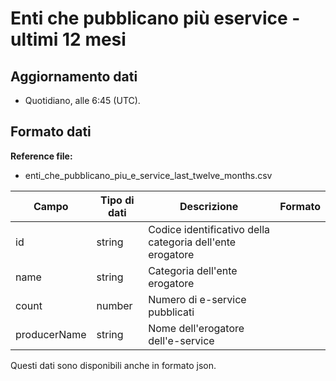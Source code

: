 
# Enti che pubblicano più eservice - ultimi 12 mesi

## Aggiornamento dati

- Quotidiano, alle 6:45 (UTC).

## Formato dati

**Reference file:**

- enti_che_pubblicano_piu_e_service_last_twelve_months.csv<br>

| Campo        | Tipo di dati | Descrizione                                               | Formato |
| ------------ | ------------ | --------------------------------------------------------- | ------- |
| id           | string       | Codice identificativo della categoria dell'ente erogatore |         |
| name         | string       | Categoria dell'ente erogatore                             |         |
| count        | number       | Numero di e-service pubblicati                            |         |
| producerName | string       | Nome dell'erogatore dell'e-service                        |         |

Questi dati sono disponibili anche in formato json.
